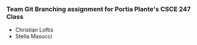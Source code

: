 ### Team Git Branching assignment for Portia Plante's CSCE 247 Class
- Christian Loftis
- Stella Masucci

